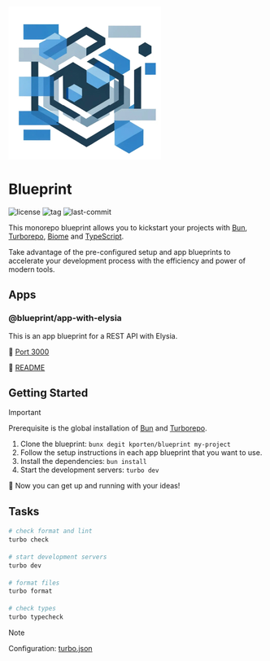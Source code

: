 ![logo](./assets/logo.jpg)

# Blueprint

![license](https://img.shields.io/github/license/kporten/blueprint?style=for-the-badge)
![tag](https://img.shields.io/github/v/tag/kporten/blueprint?style=for-the-badge)
![last-commit](https://img.shields.io/github/last-commit/kporten/blueprint?style=for-the-badge)

This monorepo blueprint allows you to kickstart your projects with [Bun](https://bun.sh), [Turborepo](https://turbo.build/repo), [Biome](https://biomejs.dev) and [TypeScript](https://www.typescriptlang.org).

Take advantage of the pre-configured setup and app blueprints to accelerate your development process with the efficiency and power of modern tools.

## Apps

### @blueprint/app-with-elysia

This is an app blueprint for a REST API with Elysia.

:electric_plug: [Port 3000](http://localhost:3000)

:gem: [README](./apps/with-elysia/README.md)

## Getting Started

> [!IMPORTANT]
> Prerequisite is the global installation of [Bun](https://bun.sh/docs/installation) and [Turborepo](https://turbo.build/repo/docs/installing).

1. Clone the blueprint: `bunx degit kporten/blueprint my-project`
2. Follow the setup instructions in each app blueprint that you want to use.
3. Install the dependencies: `bun install`
4. Start the development servers: `turbo dev`

:tada: Now you can get up and running with your ideas!

## Tasks

```sh
# check format and lint
turbo check

# start development servers
turbo dev

# format files
turbo format

# check types
turbo typecheck
```

> [!NOTE]
> Configuration: [turbo.json](./turbo.json)
